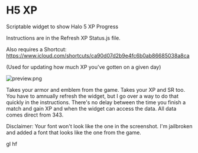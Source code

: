 # H5 XP
Scriptable widget to show Halo 5 XP Progress

Instructions are in the Refresh XP Status.js file.

Also requires a Shortcut:
https://www.icloud.com/shortcuts/ca90d07d2b9e4fc6b0ab86685038a8ca

(Used for updating how much XP you've gotten on a given day)

![preview.png](https://github.com/sac396/H5-XP/blob/main/preview.png?raw=true)

Takes your armor and emblem from the game.
Takes your XP and SR too. You have to amnually refresh the widget, but I go over a way to do that quickly in the instructions. There's no delay between the time you finish a match and gain XP and when the widget can access the data. All data comes direct from 343.

Disclaimer: Your font won't look like the one in the screenshot. I'm jailbroken and added a font that looks like the one from the game.

gl hf
